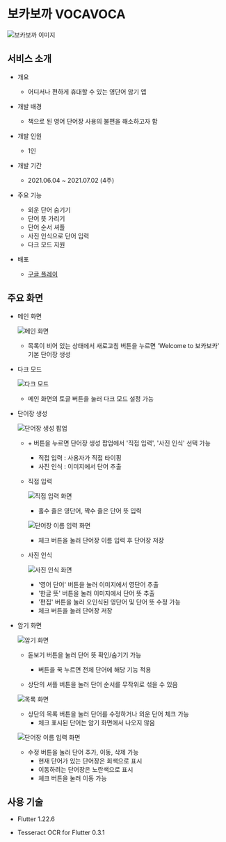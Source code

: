 # 보카보까 VOCAVOCA

![보카보까 이미지](images/vocavoca.png)



## 서비스 소개

- 개요
  - 어디서나 편하게 휴대할 수 있는 영단어 암기 앱
- 개발 배경
  - 책으로 된 영어 단어장 사용의 불편을 해소하고자 함
- 개발 인원
  - 1인
- 개발 기간
  - 2021.06.04 ~ 2021.07.02 (4주)

- 주요 기능
  - 외운 단어 숨기기
  - 단어 뜻 가리기
  - 단어 순서 셔플
  - 사진 인식으로 단어 입력
  - 다크 모드 지원
- 배포
  - [구글 플레이](https://play.google.com/store/apps/details?id=com.vocavoca.voca_app)



## 주요 화면

- 메인 화면

  ![메인 화면](images/1.png)

  - 목록이 비어 있는 상태에서 새로고침 버튼을 누르면 'Welcome to 보카보카' 기본 단어장 생성

- 다크 모드

  ![다크 모드](images/2.png)

  - 메인 화면의 토글 버튼을 눌러 다크 모드 설정 가능

- 단어장 생성

  ![단어장 생성 팝업](images/3.png)

  - \+ 버튼을 누르면 단어장 생성 팝업에서 '직접 입력', '사진 인식' 선택 가능

    - 직접 입력 : 사용자가 직접 타이핑
    - 사진 인식 : 이미지에서 단어 추출

  - 직접 입력

    ![직접 입력 화면](images/4.png)

    - 홀수 줄은 영단어, 짝수 줄은 단어 뜻 입력

    ![단어장 이름 입력 화면](images/5.png)

    - 체크 버튼을 눌러 단어장 이름 입력 후 단어장 저장

  - 사진 인식

    ![사진 인식 화면](images/6.png)

    - '영어 단어' 버튼을 눌러 이미지에서 영단어 추출
    - '한글 뜻' 버튼을 눌러 이미지에서 단어 뜻 추출
    - '편집' 버튼을 눌러 오인식된 영단어 및 단어 뜻 수정 가능
    - 체크 버튼을 눌러 단어장 저장

- 암기 화면

  ![암기 화면](images/7.png)

  - 돋보기 버튼을 눌러 단어 뜻 확인/숨기기 가능
    - 버튼을 꾹 누르면 전체 단어에 해당 기능 적용

  - 상단의 셔플 버튼을 눌러 단어 순서를 무작위로 섞을 수 있음

  ![목록 화면](images/8.png)

  - 상단의 목록 버튼을 눌러 단어를 수정하거나 외운 단어 체크 가능
    - 체크 표시된 단어는 암기 화면에서 나오지 않음

  ![단어장 이름 입력 화면](images/9.png)

  - 수정 버튼을 눌러 단어 추가, 이동, 삭제 가능
    - 현재 단어가 있는 단어장은 회색으로 표시
    - 이동하려는 단어장은 노란색으로 표시
    - 체크 버튼을 눌러 이동 가능



## 사용 기술

- Flutter 1.22.6

- Tesseract OCR for Flutter 0.3.1

